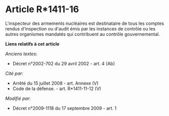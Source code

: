 # Article R*1411-16

L'inspecteur des armements nucléaires est destinataire de tous les comptes rendus d'inspection ou d'audit émis par les
instances de contrôle ou les autres organismes mandatés qui contribuent au contrôle gouvernemental.

**Liens relatifs à cet article**

_Anciens textes_:

  - Décret n°2002-702 du 29 avril 2002 - art. 4 (Ab)

_Cité par_:

  - Arrêté du 15 juillet 2008 - art. Annexe (V)
  - Code de la défense. - art. R*1411-11-12 (V)

_Modifié par_:

  - Décret n°2009-1118 du 17 septembre 2009 - art. 1
